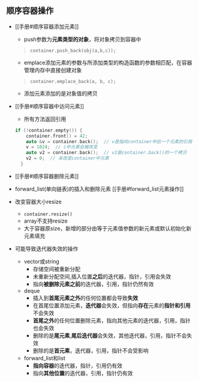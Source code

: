## 顺序容器操作

- [[手册#顺序容器添加元素]]
  - push参数为**元素类型的对象**，将对象拷贝到容器中
  > `container.push_back(obj(a,b,c));`
  - emplace添加元素的参数与所添加类型的构造函数的参数相匹配，在容器管理内存中直接创建对象
  > `container.emplace_back(a, b, c);`
  - 添加元素添加的是对象值的拷贝
- [[手册#顺序容器中访问元素]]
  - 所有方法返回引用
  
  ```c++
  if (!container.empty()) {
      container.front() = 42;
      auto &v = container.back();  // v是指向container中后一个元素的引用
      v = 1024;  // c中元素会被改变
      auto v2 = container.back();  // v2是container.back()的一个拷贝
      v2 = 0;  // 未改变container中元素
    }
  ```
  
- [[手册#顺序容器删除元素]]
- forward_list(单向链表)的插入和删除元素
  [[手册#forward_list元素操作]]
- 改变容器大小resize
  - `container.resize()`
  - array不支持resize
  - 大于容器原size，新增的部分由等于元素值参数的新元素或默认初始化新元素填充
- 可能导致迭代器失效的操作
  - vector或string
    - 存储空间被重新分配
    - 未重新分配空间,插入位置**之后**的迭代器，指针，引用会失效
    - 指向**被删除元素之前**的迭代器，引用，指针仍然有效
  - deque
    - 插入到**首尾元素之外**的任何位置都会导致**失效**
    - 在首尾位置添加元素，**迭代器**会失效，但指向**存在**元素的**指针和引用**不会失效
    - **首尾之外**的任何位置删除元素，指向其他元素的迭代器，引用，指针也会失效
    - 删除的是**尾元素**,**尾后迭代器**会失效，其他迭代器，引用，指针不会失效
    - 删除的是**首元素**，迭代器，引用，指针不会受影响
  - forward_list和list
    - **指向容器**的迭代器，指针，引用仍有效
    - 指向**其他位置**的迭代器，引用，指针仍有效